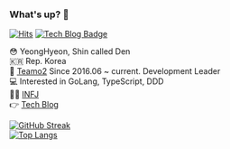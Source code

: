 ### What's up? 👊 
[![Hits](https://hits.seeyoufarm.com/api/count/incr/badge.svg?url=https%3A%2F%2Fgithub.com%2FshinYeongHyeon&count_bg=%2379C83D&title_bg=%23555555&icon=smugmug.svg&icon_color=%23E7E7E7&title=hits&edge_flat=false)](https://hits.seeyoufarm.com) 
[![Tech Blog Badge](https://img.shields.io/badge/dev-blog-lightgrey)](https://den-shin.tistory.com)

😳 YeongHyeon, Shin called Den  
🇰🇷 Rep. Korea  
💼 [Teamo2](http://teamo2.kr) Since 2016.06 ~ current. Development Leader  
💻 Interested in GoLang, TypeScript, DDD  
:raising_hand_man: [INFJ](https://www.16personalities.com/ko/%EC%84%B1%EA%B2%A9%EC%9C%A0%ED%98%95-infj)  
👉 [Tech Blog](https://den-shin.tistory.com)  

[![GitHub Streak](http://github-readme-streak-stats.herokuapp.com?user=shinYeongHyeon&theme=buefy-dark&hide_border=true)](https://git.io/streak-stats)   
[![Top Langs](https://github-readme-stats.vercel.app/api/top-langs/?username=shinYeongHyeon&hide=html,css&layout=compact&langs_count=10&exclude_repo=shinYeongHyeon.github.io&theme=onedark)](https://github.com/anuraghazra/github-readme-stats)
